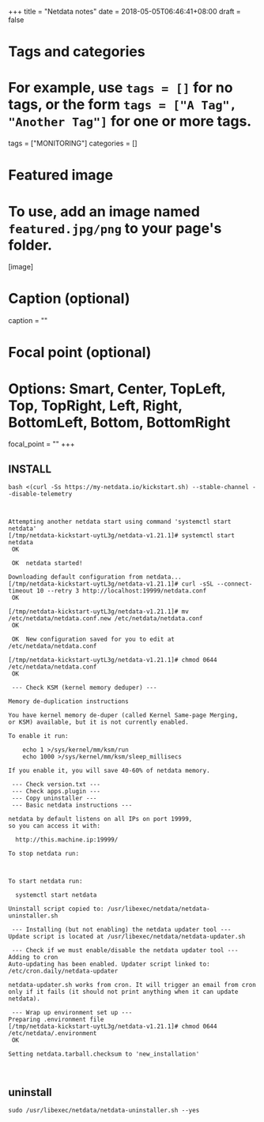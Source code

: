 +++
title = "Netdata notes"
date = 2018-05-05T06:46:41+08:00
draft = false

# Tags and categories
# For example, use `tags = []` for no tags, or the form `tags = ["A Tag", "Another Tag"]` for one or more tags.
tags = ["MONITORING"]
categories = []

# Featured image
# To use, add an image named `featured.jpg/png` to your page's folder. 
[image]
  # Caption (optional)
  caption = ""

  # Focal point (optional)
  # Options: Smart, Center, TopLeft, Top, TopRight, Left, Right, BottomLeft, Bottom, BottomRight
  focal_point = ""
+++

## INSTALL

```
bash <(curl -Ss https://my-netdata.io/kickstart.sh) --stable-channel --disable-telemetry



Attempting another netdata start using command 'systemctl start netdata'
[/tmp/netdata-kickstart-uytL3g/netdata-v1.21.1]# systemctl start netdata
 OK

 OK  netdata started!

Downloading default configuration from netdata...
[/tmp/netdata-kickstart-uytL3g/netdata-v1.21.1]# curl -sSL --connect-timeout 10 --retry 3 http://localhost:19999/netdata.conf
 OK

[/tmp/netdata-kickstart-uytL3g/netdata-v1.21.1]# mv /etc/netdata/netdata.conf.new /etc/netdata/netdata.conf
 OK

 OK  New configuration saved for you to edit at /etc/netdata/netdata.conf

[/tmp/netdata-kickstart-uytL3g/netdata-v1.21.1]# chmod 0644 /etc/netdata/netdata.conf
 OK

 --- Check KSM (kernel memory deduper) ---

Memory de-duplication instructions

You have kernel memory de-duper (called Kernel Same-page Merging,
or KSM) available, but it is not currently enabled.

To enable it run:

    echo 1 >/sys/kernel/mm/ksm/run
    echo 1000 >/sys/kernel/mm/ksm/sleep_millisecs

If you enable it, you will save 40-60% of netdata memory.

 --- Check version.txt ---
 --- Check apps.plugin ---
 --- Copy uninstaller ---
 --- Basic netdata instructions ---

netdata by default listens on all IPs on port 19999,
so you can access it with:

  http://this.machine.ip:19999/

To stop netdata run:



To start netdata run:

  systemctl start netdata

Uninstall script copied to: /usr/libexec/netdata/netdata-uninstaller.sh

 --- Installing (but not enabling) the netdata updater tool ---
Update script is located at /usr/libexec/netdata/netdata-updater.sh

 --- Check if we must enable/disable the netdata updater tool ---
Adding to cron
Auto-updating has been enabled. Updater script linked to: /etc/cron.daily/netdata-updater

netdata-updater.sh works from cron. It will trigger an email from cron
only if it fails (it should not print anything when it can update netdata).

 --- Wrap up environment set up ---
Preparing .environment file
[/tmp/netdata-kickstart-uytL3g/netdata-v1.21.1]# chmod 0644 /etc/netdata/.environment
 OK

Setting netdata.tarball.checksum to 'new_installation'



```


##  uninstall


```
sudo /usr/libexec/netdata/netdata-uninstaller.sh --yes
```